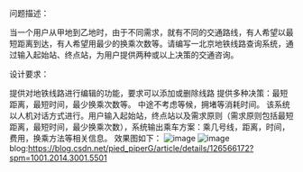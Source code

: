 问题描述：

当一个用户从甲地到乙地时，由于不同需求，就有不同的交通路线，有人希望以最短距离到达，有人希望用最少的换乘次数等。请编写一北京地铁线路查询系统，通过输入起始站、终点站，为用户提供两种或以上决策的交通咨询。

设计要求：

提供对地铁线路进行编辑的功能，要求可以添加或删除线路
提供多种决策：最短距离，最短时间，最少换乘次数等。
中途不考虑等候，拥堵等消耗时间。
该系统以人机对话方式进行。用户输入起始站，终点站以及需求原则（需求原则包括最短距离，最短时间，最少换乘次数），系统输出乘车方案：乘几号线，距离，时间，费用，换乘方法等相关信息。
效果图如下：
![image](https://github.com/piedpiperG/Beijing-Subway/assets/107378583/deef5c1d-eec7-420e-aa9a-1594c6842099)
![image](https://github.com/piedpiperG/Beijing-Subway/assets/107378583/900934ac-771b-484a-8eab-d580a6d56e75)
blog:https://blog.csdn.net/pied_piperG/article/details/126566172?spm=1001.2014.3001.5501



